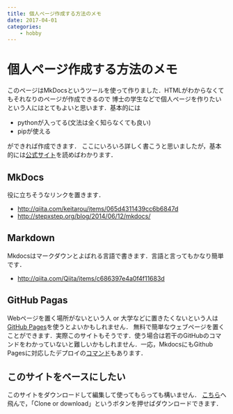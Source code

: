 ```yaml
---
title: 個人ページ作成する方法のメモ
date: 2017-04-01 
categories:
    - hobby
---
```



# 個人ページ作成する方法のメモ
このページはMkDocsというツールを使って作りました．HTMLがわからなくてもそれなりのページが作成できるので
博士の学生などで個人ページを作りたいという人にはとてもよいと思います．基本的には

- pythonが入ってる(文法は全く知らなくても良い)
- pipが使える

ができれば作成できます．
ここにいろいろ詳しく書こうと思いましたが，基本的には[公式サイト](http://www.mkdocs.org/)を読めばわかります．


## MkDocs
役に立ちそうなリンクを置きます．

- http://qiita.com/keitarou/items/065d4311439cc6b6847d
- http://stepxstep.org/blog/2014/06/12/mkdocs/

## Markdown
Mkdocsはマークダウンとよばれる言語で書きます．言語と言ってもかなり簡単です．

- http://qiita.com/Qiita/items/c686397e4a0f4f11683d

## GitHub Pagas
Webページを置く場所がないという人 or 大学などに置きたくないという人は[GitHub Pages](https://pages.github.com/)を使うとよいかもしれません．
無料で簡単なウェブページを置くことができます．実際このサイトもそうです．使う場合は若干のGitHubのコマンドをわかっていないと難しいかもしれません．一応，MkdocsにもGithub Pagesに対応したデプロイの[コマンド](http://www.mkdocs.org/user-guide/deploying-your-docs/)もあります．

## このサイトをベースにしたい
このサイトをダウンロードして編集して使ってもらっても構いません．
[こちら](https://github.com/takazawa/takazawa.github.io/)へ飛んで，「Clone or download」というボタンを押せばダウンロードできます．
